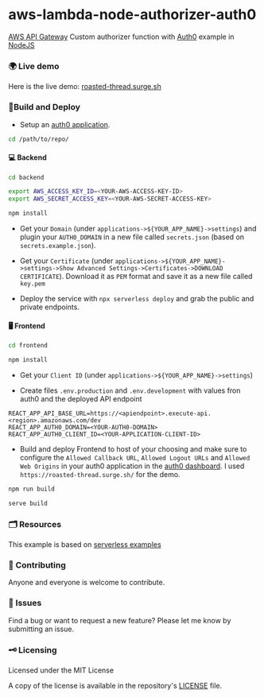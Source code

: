 # aws-lambda-node-authorizer-auth0

[AWS API Gateway](https://aws.amazon.com/api-gateway/) Custom authorizer function with [Auth0](https://auth0.com/) example in [NodeJS](https://nodejs.org/en/)

### 🌍 Live demo

Here is the live demo: [roasted-thread.surge.sh](https://roasted-thread.surge.sh/)

### 🔨Build and Deploy

- Setup an [auth0 application](https://auth0.com/docs/applications).

```bash
cd /path/to/repo/
```

#### 💻 Backend

```bash
cd backend

export AWS_ACCESS_KEY_ID=<YOUR-AWS-ACCESS-KEY-ID>
export AWS_SECRET_ACCESS_KEY=<YOUR-AWS-SECRET-ACCESS-KEY>

npm install
```

- Get your `Domain` (under `applications->${YOUR_APP_NAME}->settings`) and plugin your `AUTH0_DOMAIN` in a new file called `secrets.json` (based on `secrets.example.json`).

- Get your `Certificate` (under `applications->${YOUR_APP_NAME}->settings->Show Advanced Settings->Certificates->DOWNLOAD CERTIFICATE`). Download it as `PEM` format and save it as a new file called `key.pem`

- Deploy the service with `npx serverless deploy` and grab the public and private endpoints.

#### 🖥 Frontend

```bash
cd frontend

npm install
```

- Get your `Client ID` (under `applications->${YOUR_APP_NAME}->settings`)

- Create files `.env.production` and `.env.development` with values fron auth0 and the deployed API endpoint

```
REACT_APP_API_BASE_URL=https://<apiendpoint>.execute-api.<region>.amazonaws.com/dev
REACT_APP_AUTH0_DOMAIN=<YOUR-AUTH0-DOMAIN>
REACT_APP_AUTH0_CLIENT_ID=<YOUR-APPLICATION-CLIENT-ID>
```

- Build and deploy Frontend to host of your choosing and make sure to configure the `Allowed Callback URL`, `Allowed Logout URLs` and `Allowed Web Origins` in your auth0 application in the [auth0 dashboard](https://manage.auth0.com). I used `https://roasted-thread.surge.sh/` for the demo.

```bash
npm run build

serve build
```

### 🗂 Resources

This example is based on [serverless examples](https://github.com/serverless/examples/tree/master/aws-node-auth0-cognito-custom-authorizers-api)

### 🥂 Contributing

Anyone and everyone is welcome to contribute.

### 🐞 Issues

Find a bug or want to request a new feature? Please let me know by submitting an issue.

### 🗝 Licensing

Licensed under the MIT License

A copy of the license is available in the repository's [LICENSE](LICENSE) file.
